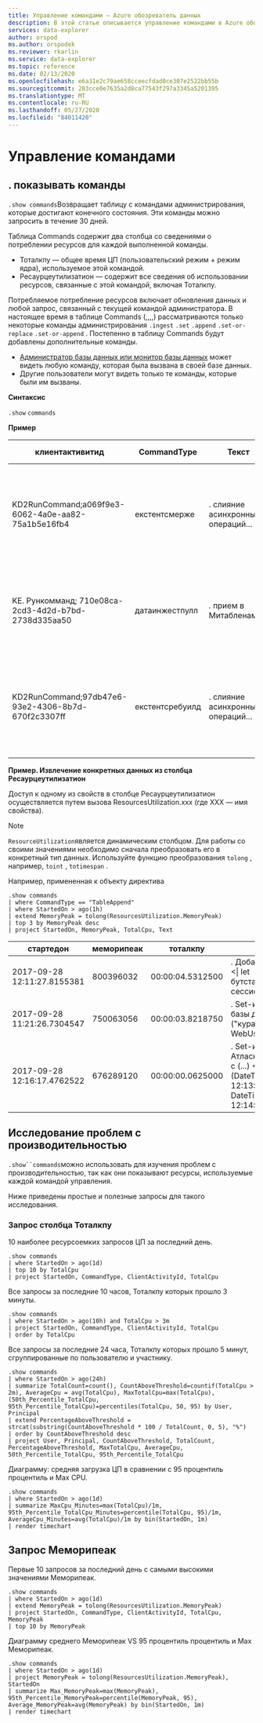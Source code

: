 ```yaml
---
title: Управление командами — Azure обозреватель данных
description: В этой статье описывается управление командами в Azure обозреватель данных.
services: data-explorer
author: orspod
ms.author: orspodek
ms.reviewer: rkarlin
ms.service: data-explorer
ms.topic: reference
ms.date: 02/13/2020
ms.openlocfilehash: e6a31e2c79ae658cceecfdad0ce307e2522bb55b
ms.sourcegitcommit: 283cce0e7635a2d8ca77543f297a3345a5201395
ms.translationtype: MT
ms.contentlocale: ru-RU
ms.lasthandoff: 05/27/2020
ms.locfileid: "84011420"
---
```

# <a name="commands-management"></a>Управление командами

## <a name="show-commands"></a>. показывать команды 

`.show commands`Возвращает таблицу с командами администрирования, которые достигают конечного состояния. Эти команды можно запросить в течение 30 дней.

Таблица Commands содержит два столбца со сведениями о потреблении ресурсов для каждой выполненной команды.

* Тоталкпу — общее время ЦП (пользовательский режим + режим ядра), используемое этой командой.
* Ресаурцеутилизатион — содержит все сведения об использовании ресурсов, связанные с этой командой, включая Тоталкпу.

Потребляемое потребление ресурсов включает обновления данных и любой запрос, связанный с текущей командой администратора.
В настоящее время в таблице Commands (,,,,) рассматриваются только некоторые команды администрирования `.ingest` `.set` `.append` `.set-or-replace` `.set-or-append` . Постепенно в таблицу Commands будут добавлены дополнительные команды.

* [Администратор базы данных или монитор базы данных](../management/access-control/role-based-authorization.md) может видеть любую команду, которая была вызвана в своей базе данных.
* Другие пользователи могут видеть только те команды, которые были им вызваны.

**Синтаксис**

`.show` `commands`
 
**Пример**
 
|клиентактивитид |CommandType |Текст |База данных |стартедон |ластупдатедон |Длительность |Состояние |RootActivityId |Пользователь |FailureReason |Развертывание |Основной |тоталкпу |ResourceUtilization
|--|--|--|--|--|--|--|--|--|--|--|--|--|--|--
|KD2RunCommand;a069f9e3-6062-4a0e-aa82-75a1b5e16fb4 |екстентсмерже   |. слияние асинхронных операций...    |БД1    |2017-09-05 11:08:07.5738569    |2017-09-05 11:08:09.1051161    |00:00:01.5312592   |Завершено  |b965d809-3f3e-4f44-bd2b-5e1f49ac46c5   |ИД приложения AAD = 5ba8cec2-9a70-e92c98cad651  |   |Kusto. Azure. DM. svc |аадапп = 5ba8cec2-9a70-e92c98cad651  |00:00:03.5781250   |{"Сканнедекстентсстатистикс": {"Миндатасканнедтиме": NULL, "Максдатасканнедтиме": NULL}, "Качестатистикс": {Memory ": {" промахи ": 2," попадания ": 20}," Disk ": {" промахи ": 2," попаданий ": 0}}," MemoryPeak ": 159620640," TotalCpu ":" 00:00:03.5781250 "} 
|KE. Рункомманд; 710e08ca-2cd3-4d2d-b7bd-2738d335aa50    |датаинжестпулл |. прием в Митабленаме...   |TestDB |2017-09-04 16:00:37.0915452    |2017-09-04 16:04:37.2834555    |00:04:00.1919103   |Failed |a8986e9e-943f-81b0270d6fae4    |cooper@fabrikam.com    |Подключение к сокету было ликвидировано.   |Kusto.Explorer |аадусер =...    |00:00:00   |{"Сканнедекстентсстатистикс": {"Миндатасканнедтиме": NULL, "Максдатасканнедтиме": NULL}, "Качестатистикс": {"память": {"промахи": 0, попадания ": 0}," диск ": {" промахи ": 0," попаданий ": 0}}," MemoryPeak ": 0," TotalCpu ":" 00:00:00 "} 
|KD2RunCommand;97db47e6-93e2-4306-8b7d-670f2c3307ff |екстентсребуилд |. слияние асинхронных операций...    |DB2    |2017-09-18 13:29:38.5945531    |2017-09-18 13:29:39.9451163    |00:00:01.3505632   |Завершено  |d5ebb755-d5df-4e94-b240-9accdf06c2d1   |ИД приложения AAD = 5ba8cec2-9a70-e92c98cad651  |   |Kusto. Azure. DM. svc |аадапп = 5ba8cec2-9a70-e92c98cad651  |00:00:00.8906250   |{"Сканнедекстентсстатистикс": {"Миндатасканнедтиме": NULL, "Максдатасканнедтиме": NULL}, "Качестатистикс": {Memory ": {" промахи ": 0," попадания ": 1}," Disk ": {" промахи ": 0," попаданий ": 0}}," MemoryPeak ": 88828560," TotalCpu ":" 00:00:00.8906250 "} 

**Пример. Извлечение конкретных данных из столбца Ресаурцеутилизатион**

Доступ к одному из свойств в столбце Ресаурцеутилизатион осуществляется путем вызова ResourcesUtilization.xxx (где XXX — имя свойства).
> [!NOTE] 
> `ResourceUtilization`является динамическим столбцом. Для работы со своими значениями необходимо сначала преобразовать его в конкретный тип данных. Используйте функцию преобразования `tolong` , например, `toint` , `totimespan` .  

Например, примененная к объекту директива

```kusto
.show commands
| where CommandType == "TableAppend"
| where StartedOn > ago(1h)
| extend MemoryPeak = tolong(ResourcesUtilization.MemoryPeak)
| top 3 by MemoryPeak desc
| project StartedOn, MemoryPeak, TotalCpu, Text
```

|стартедон |меморипеак |тоталкпу |Текст
|--|--|--|--
| 2017-09-28 12:11:27.8155381   | 800396032 | 00:00:04.5312500 |. Добавьте Server_Boots <\| let бутстартссаурцетабле = сессионстартс;...
| 2017-09-28 11:21:26.7304547   | 750063056 | 00:00:03.8218750 |. Set-или-Append <\| базы данных ("куратеддб"). WebUsage_v2 | суммировать... | проект...
| 2017-09-28 12:16:17.4762522   | 676289120 | 00:00:00.0625000 |. Set-или-Append Атласклустеревентстатс с (...) <\| Atlas_Temp (DateTime (2017-09-28 12:13:28.7621737), DateTime (2017-09-28 12:14:28.8168492))

## <a name="investigating-performance-issues"></a>Исследование проблем с производительностью

`.show``commands`можно использовать для изучения проблем с производительностью, так как они показывают ресурсы, используемые каждой командой управления.

Ниже приведены простые и полезные запросы для такого исследования.

### <a name="query-the-totalcpu-column"></a>Запрос столбца Тоталкпу

10 наиболее ресурсоемких запросов ЦП за последний день.

```kusto
.show commands
| where StartedOn > ago(1d)
| top 10 by TotalCpu
| project StartedOn, CommandType, ClientActivityId, TotalCpu 
```

Все запросы за последние 10 часов, Тоталкпу которых прошло 3 минуты.

```kusto
.show commands
| where StartedOn > ago(10h) and TotalCpu > 3m
| project StartedOn, CommandType, ClientActivityId, TotalCpu 
| order by TotalCpu 
```

Все запросы за последние 24 часа, Тоталкпу которых прошло 5 минут, сгруппированные по пользователю и участнику.

```kusto
.show commands  
| where StartedOn > ago(24h)
| summarize TotalCount=count(), CountAboveThreshold=countif(TotalCpu > 2m), AverageCpu = avg(TotalCpu), MaxTotalCpu=max(TotalCpu), (50th_Percentile_TotalCpu, 95th_Percentile_TotalCpu)=percentiles(TotalCpu, 50, 95) by User, Principal
| extend PercentageAboveThreshold = strcat(substring(CountAboveThreshold * 100 / TotalCount, 0, 5), "%")
| order by CountAboveThreshold desc
| project User, Principal, CountAboveThreshold, TotalCount, PercentageAboveThreshold, MaxTotalCpu, AverageCpu, 50th_Percentile_TotalCpu, 95th_Percentile_TotalCpu
```

Диаграмму: средняя загрузка ЦП в сравнении с 95 процентиль процентиль и Max CPU.

```kusto
.show commands 
| where StartedOn > ago(1d) 
| summarize MaxCpu_Minutes=max(TotalCpu)/1m, 95th_Percentile_TotalCpu_Minutes=percentile(TotalCpu, 95)/1m, AverageCpu_Minutes=avg(TotalCpu)/1m by bin(StartedOn, 1m)
| render timechart
```

## <a name="query-the-memorypeak"></a>Запрос Меморипеак

Первые 10 запросов за последний день с самыми высокими значениями Меморипеак.

```kusto
.show commands
| where StartedOn > ago(1d)
| extend MemoryPeak = tolong(ResourcesUtilization.MemoryPeak)
| project StartedOn, CommandType, ClientActivityId, TotalCpu, MemoryPeak
| top 10 by MemoryPeak  
```

Диаграмму среднего Меморипеак VS 95 процентиль процентиль и Max Меморипеак.

```kusto
.show commands 
| where StartedOn > ago(1d)
| project MemoryPeak = tolong(ResourcesUtilization.MemoryPeak), StartedOn 
| summarize Max_MemoryPeak=max(MemoryPeak), 95th_Percentile_MemoryPeak=percentile(MemoryPeak, 95), Average_MemoryPeak=avg(MemoryPeak) by bin(StartedOn, 1m)
| render timechart
```
